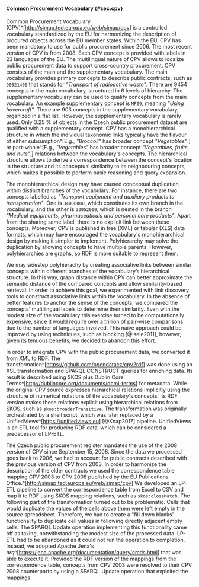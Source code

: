 #### Common Procurement Vocabulary {#sec:cpv}

Common Procurement Vocabulary (CPV)^[<http://simap.ted.europa.eu/web/simap/cpv>] is a controlled vocabulary standardized by the EU for harmonizing the description of procured objects across the EU member states.
Within the EU, CPV has been mandatory to use for public procurement since 2006. <!-- FIXME: Add citation? -->
The most recent version of CPV is from 2008.
Each CPV concept is provided with labels in 23 languages of the EU.
The multilingual nature of CPV allows to localize public procurement data to support cross-country procurement.
CPV consists of the main and the supplementary vocabulary.
The main vocabulary provides primary concepts to describe public contracts, such as `90521400` that stands for *"Transport of radioactive waste"*.
There are 9454 concepts in the main vocabulary, structured in 6 levels of hierarchy.
The supplementary vocabulary can be used to qualify concepts from the main vocabulary.
An example supplementary concept is `MF09`, meaning *"Using hovercraft"*.
There are 903 concepts in the supplementary vocabulary, organized in a flat list.
However, the supplementary vocabulary is rarely used.
Only 3.25 % of objects in the Czech public procurement dataset are qualified with a supplementary concept. 
CPV has a monohierarchical structure in which the individual taxonomic links typically have the flavour of either subsumption^[E.g., *"Broccoli"* has broader concept *"Vegetables"*.] or part-whole^[E.g., *"Vegetables"* has broader concept *"Vegetables, fruits and nuts"*.] relations between the vocabulary's concepts.
The hierarchical structure allows to derive a correspondence between the concept's location in the structure and its conceptual similarity to its neighbouring concepts, which makes it possible to perform basic reasoning and query expansion.

The monohierarchical design may have caused conceptual duplication within distinct branches of the vocabulary.
For instance, there are two concepts labelled as *"Transport equipment and auxiliary products to transportation"*.
One is `34000000`, which constitutes its own branch in the vocabulary, and the other is `33952000`, which is nested in the branch *"Medical equipments, pharmaceuticals and personal care products"*.
Apart from the sharing same label, there is no explicit link between these concepts.
Moreover, CPV is published in tree (XML) or tabular (XLS) data formats, which may have encouraged the vocabulary's monohierarchical design by making it simpler to implement.
Polyhierarchy may solve the duplication by allowing concepts to have multiple parents.
However, polyhierarchies are graphs, so RDF is more suitable to represent them.

We may sidestep polyhierachy by creating associative links between similar concepts within different branches of the vocabulary’s hierarchical structure.
In this way, graph distance within CPV can better approximate the semantic distance of the compared concepts and allow similarity-based retrieval.
In order to achieve this goal, we experimented with link discovery tools to construct associative links within the vocabulary.
In the absence of better features to anchor the sense of the concepts, we compared the concepts' multilingual labels to determine their similarity.
Even with the modest size of the vocabulary this exercise turned to be computationally expensive, since it would require over a trillion of pair-wise comparisons due to the number of languages involved.
This naïve approach could be improved by using techniques, such as blocking [@Isele2011], however, given its tenuous benefits, we decided to abandon this effort.

In order to integrate CPV with the public procurement data, we converted it from XML to RDF.
The transformation^[<https://github.com/opendatacz/cpv2rdf>] was done using an XSL transformation and SPARQL CONSTRUCT queries for enriching data.
Its result is described using SKOS plus Dublin Core Terms^[<http://dublincore.org/documents/dcmi-terms>] for metadata.
While the original CPV source expresses hierarchical relations implicitly using the structure of numerical notations of the vocabulary's concepts, its RDF version makes these relations explicit using hierarchical relations from SKOS, such as `skos:broaderTransitive`.
The transformation was originally orchestrated by a shell script, which was later replaced by a UnifiedViews^[<https://unifiedviews.eu>] [@Knap2017] pipeline.
UnifiedViews is an ETL tool for producing RDF data, which can be considered a predecessor of LP-ETL.

The Czech public procurement register mandates the use of the 2008 version of CPV since September 15, 2008.
Since the data we processed goes back to 2006, we had to account for public contracts described with the previous version of CPV from 2003.
In order to harmonize the description of the older contracts we used the correspondence table mapping CPV 2003 to CPV 2008 published by the EU Publications Office.^[<http://simap.ted.europa.eu/web/simap/cpv>]
We developed an LP-ETL pipeline to convert the correspondence table from Excel to CSV and map it to RDF using SKOS mapping relations, such as `skos:closeMatch`.
The following part of the transformation turned out to be problematic.
Cells that would duplicate the values of the cells above them were left empty in the source spreadsheet.
Therefore, we had to create a "fill down blanks" functionality to duplicate cell values in following directly adjacent empty cells.
The SPARQL Update operation implementing this functionality came off as taxing, notwithstanding the modest size of the processed data.
LP-ETL had to be abandoned as it could not run the operation to completion.
Instead, we adopted Apache Jena's *arq*^[<https://jena.apache.org/documentation/query/cmds.html>] that was able to execute it.
Provided the RDF version of the mappings from the correspondence table, concepts from CPV 2003 were resolved to their CPV 2008 counterparts by using a SPARQL Update operation that exploited the mappings.

<!-- 
A fundamental problem that breaks the promise of controlled vocabularies is that of inter-indexer and intra-indexer consistency.
A shared vocabulary does not help if the way it is used is not shared too.
This is a to certain degree an unsolvable problem.
To a limited extent it can be alleviated by strict rules or shared practices.
Probably the most common inconsistency is assigning less specific concepts.

A partial solution to inter-indexer consistency (assuming intra-indexer consistency): consider CPV as local tags. I.e. they are comparable only with respect to the contracting authority that assigned them. (This approach also ignores that several civil servants are likely assigning CPV for most contracting authorities, hence the intra-indexer consistency may be broken.)
-->

<!--
RDF version of CPV is also available at <http://cpv.data.ac.uk>.
There is also the version from MOLDEAS.
-->
<!-- Discuss transitivity of hierarchical relations with `skos:broaderTransitive` vs. `skos:broader`? -->
